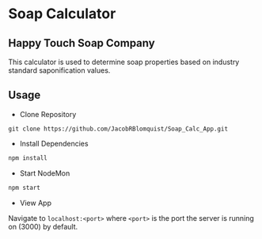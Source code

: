 # Soap Calculator

## Happy Touch Soap Company

This calculator is used to determine soap properties based on industry
standard saponification values.

## Usage

+ Clone Repository

```git
git clone https://github.com/JacobRBlomquist/Soap_Calc_App.git
```

+ Install Dependencies

```javascript
npm install
```

+ Start NodeMon

```javascript
npm start
```

+ View App

Navigate to `localhost:<port>` where `<port>` is the port the server is running on (3000) by default.